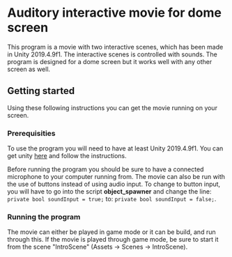 # Auditory interactive movie for dome screen
This program is a movie with two interactive scenes, which has been made in Unity 2019.4.9f1. The interactive scenes is controlled with sounds. 
The program is designed for a dome screen but it works well with any other screen as well.

## Getting started
Using these following instructions you can get the movie running on your screen.

### Prerequisities
To use the program you will need to have at least Unity 2019.4.9f1. You can get unity [here](https://unity3d.com/get-unity/download) and follow the instructions.

Before running the program you should be sure to have a connected microphone to your computer running from.
The movie can also be run with the use of buttons instead of using audio input. 
To change to button input, you will have to go into the script __object_spawner__ and change the line: `private bool soundInput = true;`
to: `private bool soundInput = false;`.

### Running the program
The movie can either be played in game mode or it can be build, and run through this.
If the movie is played through game mode, be sure to start it from the scene "IntroScene" (Assets -> Scenes -> IntroScene).
